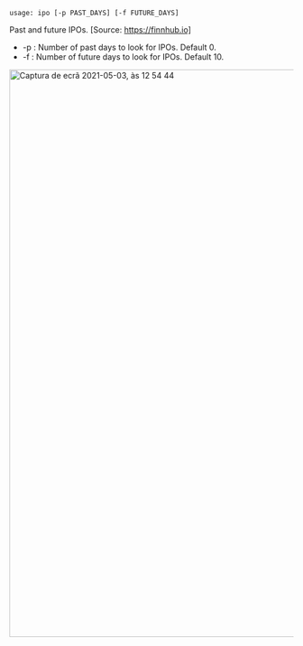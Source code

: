 ```shell
usage: ipo [-p PAST_DAYS] [-f FUTURE_DAYS]
```

Past and future IPOs. [Source: https://finnhub.io]

* -p : Number of past days to look for IPOs. Default 0.
* -f : Number of future days to look for IPOs. Default 10.

<img width="1005" alt="Captura de ecrã 2021-05-03, às 12 54 44" src="https://user-images.githubusercontent.com/25267873/116873168-1e6ed900-ac0f-11eb-9d80-dddc8a754885.png">
